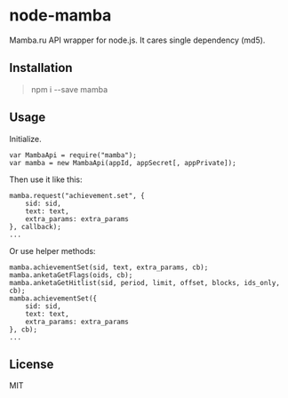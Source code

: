 # node-mamba
Mamba.ru API wrapper for node.js. It cares single dependency (md5).

## Installation

> npm i --save mamba

## Usage

Initialize.

```
var MambaApi = require("mamba");
var mamba = new MambaApi(appId, appSecret[, appPrivate]);
```

Then use it like this:

```
mamba.request("achievement.set", {
	sid: sid,
    text: text,
    extra_params: extra_params
}, callback);
...
```

Or use helper methods:

```
mamba.achievementSet(sid, text, extra_params, cb);
mamba.anketaGetFlags(oids, cb);
mamba.anketaGetHitlist(sid, period, limit, offset, blocks, ids_only, cb);
mamba.achievementSet({
	sid: sid,
    text: text,
    extra_params: extra_params
}, cb);
...
```

## License

MIT
